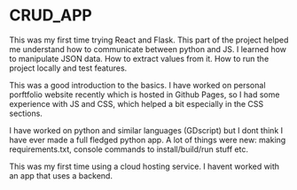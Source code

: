 # CRUD_APP

This was my first time trying React and Flask. This part of the project helped me understand how to communicate between python and JS. I learned how to manipulate JSON data. How to extract values from it. How to run the project locally and test features.

This was a good introduction to the basics. I have worked on personal porftfolio website recently which is hosted in Github Pages, so I had some experience with JS and CSS, which helped a bit especially in the CSS sections. 

I have worked on python and similar languages (GDscript) but I dont think I have ever made a full fledged python app. A lot of things were new: making requirements.txt, console commands to install/build/run stuff etc.

This was my first time using a cloud hosting service. I havent worked with an app that uses a backend.

